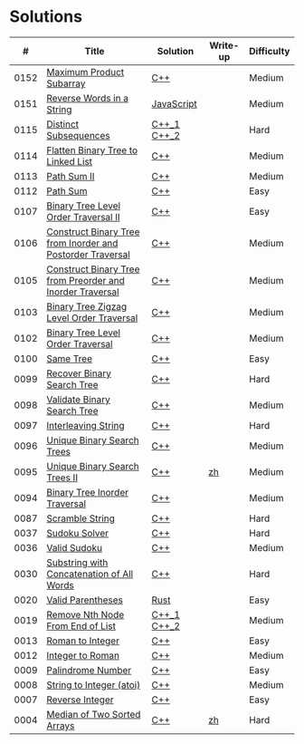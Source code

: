 # Solutions
| #  | Title | Solution | Write-up | Difficulty |
|----| ----- | -------- | -------- | ---------- |
|0152|[Maximum Product Subarray](https://leetcode.com/problems/maximum-product-subarray/)|[C++](cpp/0152-maximum-product-subarray/1.cpp)| |Medium|
|0151|[Reverse Words in a String](https://leetcode.com/problems/reverse-words-in-a-string/)|[JavaScript](js/0151-reverse-words-in-a-string/1.js)| |Medium|
|0115|[Distinct Subsequences](https://leetcode.com/problems/distinct-subsequences/)|[C++_1](cpp/0115-distinct-subsequences/1.cpp) [C++_2](cpp/0115-distinct-subsequences/2.cpp)| |Hard|
|0114|[Flatten Binary Tree to Linked List](https://leetcode.com/problems/flatten-binary-tree-to-linked-list/)|[C++](cpp/0114-flatten-binary-tree-to-linked-list/1.cpp)| |Medium|
|0113|[Path Sum II](https://leetcode.com/problems/path-sum-ii/)|[C++](cpp/0113-path-sum-ii/1.cpp)| |Medium|
|0112|[Path Sum](https://leetcode.com/problems/path-sum/)|[C++](cpp/0112-path-sum/1.cpp)| |Easy|
|0107|[Binary Tree Level Order Traversal II](https://leetcode.com/problems/binary-tree-level-order-traversal-ii/)|[C++](cpp/0107-binary-tree-level-order-traversal-ii/1.cpp)| |Easy|
|0106|[Construct Binary Tree from Inorder and Postorder Traversal](https://leetcode.com/problems/same-tree/)|[C++](cpp/0106-construct-binary-tree-from-inorder-and-postorder-traversal/1.cpp)| |Medium|
|0105|[Construct Binary Tree from Preorder and Inorder Traversal](https://leetcode.com/problems/construct-binary-tree-from-preorder-and-inorder-traversal/)|[C++](cpp/0105-construct-binary-tree-from-preorder-and-inorder-traversal/1.cpp)| |Medium|
|0103|[Binary Tree Zigzag Level Order Traversal](https://leetcode.com/problems/binary-tree-zigzag-level-order-traversal/)|[C++](cpp/0103-binary-tree-zigzag-level-order-traversal/1.cpp)| |Medium|
|0102|[Binary Tree Level Order Traversal](https://leetcode.com/problems/binary-tree-level-order-traversal/)|[C++](cpp/0102-binary-tree-level-order-traversal/1.cpp)| |Medium|
|0100|[Same Tree](https://leetcode.com/problems/same-tree/)|[C++](cpp/0100-same-tree/1.cpp)| |Easy|
|0099|[Recover Binary Search Tree](https://leetcode.com/problems/recover-binary-search-tree/)|[C++](cpp/0099-recover-binary-search-tree/1.cpp)| |Hard|
|0098|[Validate Binary Search Tree](https://leetcode.com/problems/validate-binary-search-tree/)|[C++](cpp/0098-validate-binary-search-tree/1.cpp)| |Medium|
|0097|[Interleaving String](https://leetcode.com/problems/interleaving-string/)|[C++](cpp/0097-interleaving-string/interleaving-string.cpp)| |Hard|
|0096|[Unique Binary Search Trees](https://leetcode.com/problems/unique-binary-search-trees/)|[C++](cpp/0096-unique-binary-search-trees/1.cpp)| |Medium|
|0095|[Unique Binary Search Trees II](https://leetcode.com/problems/unique-binary-search-trees-ii/)|[C++](cpp/0095-unique-binary-search-trees-ii/1.cpp)|[zh](writeup/0095-unique-binary-search-trees-ii/1.md)|Medium|
|0094|[Binary Tree Inorder Traversal](https://leetcode.com/problems/binary-tree-inorder-traversal/)|[C++](cpp/0094-binary-tree-inorder-traversal/1.cpp)| |Medium|
|0087|[Scramble String](https://leetcode.com/problems/scramble-string/)|[C++](cpp/0087-scramble-string/1.cpp)| |Hard|
|0037|[Sudoku Solver](https://leetcode.com/problems/sudoku-solver/)|[C++](cpp/0037-sudoku-solver/1.cpp)| |Hard|
|0036|[Valid Sudoku](https://leetcode.com/problems/valid-sudoku/)|[C++](cpp/0036-valid-sudoku/1.cpp)| |Medium|
|0030|[Substring with Concatenation of All Words](https://leetcode.com/problems/substring-with-concatenation-of-all-words/)|[C++](cpp/0030-substring-with-concatenation-of-all-words/substring-with-concatenation-of-all-words.cpp)| |Hard|
|0020|[Valid Parentheses](https://leetcode.com/problems/valid-parentheses/)|[Rust](rust/0020-valid-parentheses/1.rs)| |Easy|
|0019|[Remove Nth Node From End of List](https://leetcode.com/problems/remove-nth-node-from-end-of-list/)|[C++_1](cpp/0019-remove-nth-node-from-end-of-list/1.cpp) [C++_2](cpp/0019-remove-nth-node-from-end-of-list/2.cpp)| |Medium|
|0013|[Roman to Integer](https://leetcode.com/problems/roman-to-integer/)|[C++](cpp/0013-roman-to-integer/1.cpp)| |Easy|
|0012|[Integer to Roman](https://leetcode.com/problems/integer-to-roman/)|[C++](cpp/0012-integer-to-roman/1.cpp)| |Medium|
|0009|[Palindrome Number](https://leetcode.com/problems/palindrome-number/)|[C++](cpp/0009-palindrome-number/1.cpp)| |Easy|
|0008|[String to Integer (atoi)](https://leetcode.com/problems/string-to-integer-atoi/)|[C++](cpp/0008-string-to-integer-atoi/1.cpp)| |Medium|
|0007|[Reverse Integer](https://leetcode.com/problems/reverse-integer/)|[C++](cpp/0007-reverse-integer/1.cpp)| |Easy|
|0004|[Median of Two Sorted Arrays](https://leetcode.com/problems/median-of-two-sorted-arrays)|[C++](cpp/0004-median-of-two-sorted-arrays/median-of-two-sorted-arrays.cpp)|[zh](writeup/0004-median-of-two-sorted-arrays/median-of-two-sorted-arrays.md)|Hard|
